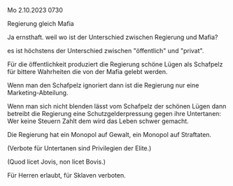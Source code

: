 Mo 2.10.2023 0730

Regierung gleich Mafia

Ja ernsthaft. weil wo ist der Unterschied
zwischen
Regierung und Mafia?

es ist höchstens der Unterschied
zwischen "öffentlich" und "privat".

Für die öffentlichkeit
produziert die Regierung schöne Lügen
als Schafpelz für bittere Wahrheiten
die von der Mafia gelebt werden.

Wenn man den Schafpelz ignoriert
dann ist die Regierung
nur eine Marketing-Abteilung.

Wenn man sich nicht blenden lässt
vom Schafpelz der schönen Lügen
dann betreibt die Regierung
eine Schutzgelderpressung
gegen ihre Untertanen:
Wer keine Steuern Zahlt
dem wird das Leben schwer gemacht.

Die Regierung hat
ein Monopol auf Gewalt,
ein Monopol auf Straftaten.

(Verbote für Untertanen
sind Privilegien der Elite.)

(Quod licet Jovis, non licet Bovis.)

Für Herren erlaubt, für Sklaven verboten.
